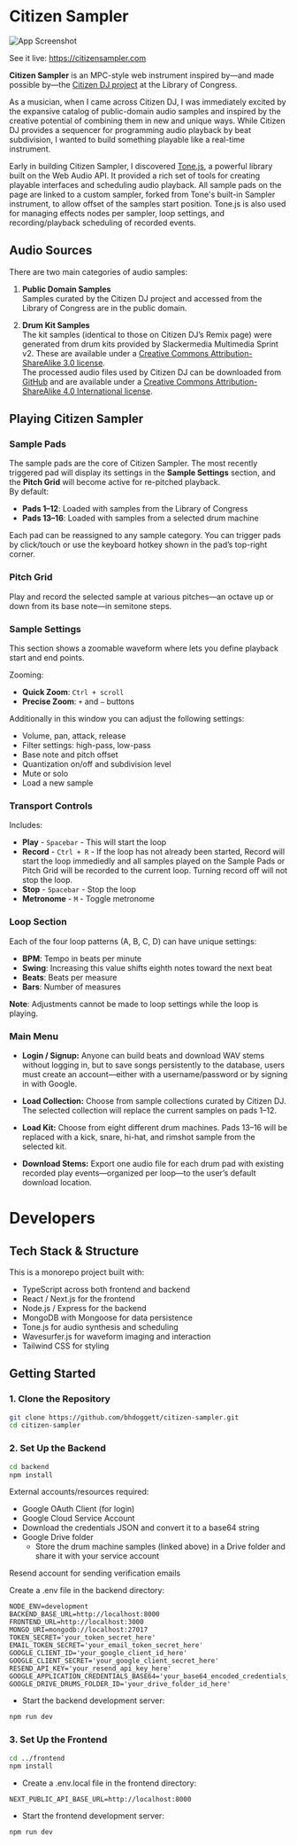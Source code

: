 # Citizen Sampler

![App Screenshot](screenshot.png)

See it live: https://citizensampler.com

**Citizen Sampler** is an MPC-style web instrument inspired by—and made possible by—the [Citizen DJ project](https://citizen-dj.labs.loc.gov/) at the Library of Congress.

As a musician, when I came across Citizen DJ, I was immediately excited by the expansive catalog of public-domain audio samples and inspired by the creative potential of combining them in new and unique ways. While Citizen DJ provides a sequencer for programming audio playback by beat subdivision, I wanted to build something playable like a real-time instrument.

Early in building Citizen Sampler, I discovered [Tone.js](https://tonejs.dev/), a powerful library built on the Web Audio API. It provided a rich set of tools for creating playable interfaces and scheduling audio playback. All sample pads on the page are linked to a custom sampler, forked from Tone's built-in Sampler instrument, to allow offset of the samples start position. Tone.js is also used for managing effects nodes per sampler, loop settings, and recording/playback scheduling of recorded events.

## Audio Sources

There are two main categories of audio samples:

1. **Public Domain Samples**  
   Samples curated by the Citizen DJ project and accessed from the Library of Congress are in the public domain.

2. **Drum Kit Samples**  
   The kit samples (identical to those on Citizen DJ’s Remix page) were generated from drum kits provided by Slackermedia Multimedia Sprint v2. These are available under a [Creative Commons Attribution-ShareAlike 3.0 license](https://creativecommons.org/licenses/by-sa/3.0/us/).  
   The processed audio files used by Citizen DJ can be downloaded from [GitHub](https://github.com/LibraryOfCongress/citizen-dj/tree/master/audio/drum_machines) and are available under a [Creative Commons Attribution-ShareAlike 4.0 International license](https://creativecommons.org/licenses/by-sa/4.0/).

## Playing Citizen Sampler

### Sample Pads

The sample pads are the core of Citizen Sampler. The most recently triggered pad will display its settings in the **Sample Settings** section, and the **Pitch Grid** will become active for re-pitched playback.  
By default:

- **Pads 1–12**: Loaded with samples from the Library of Congress
- **Pads 13–16**: Loaded with samples from a selected drum machine

Each pad can be reassigned to any sample category. You can trigger pads by click/touch or use the keyboard hotkey shown in the pad’s top-right corner.

### Pitch Grid

Play and record the selected sample at various pitches—an octave up or down from its base note—in semitone steps.

### Sample Settings

This section shows a zoomable waveform where lets you define playback start and end points.

Zooming:

- **Quick Zoom**: `Ctrl + scroll`
- **Precise Zoom**: `+` and `–` buttons

Additionally in this window you can adjust the following settings:

- Volume, pan, attack, release
- Filter settings: high-pass, low-pass
- Base note and pitch offset
- Quantization on/off and subdivision level
- Mute or solo
- Load a new sample

### Transport Controls

Includes:

- **Play** - `Spacebar` - This will start the loop
- **Record** - `Ctrl + R` - If the loop has not already been started, Record will start the loop immediedly and all samples played on the Sample Pads or Pitch Grid will be recorded to the current loop. Turning record off will not stop the loop.
- **Stop** - `Spacebar` - Stop the loop
- **Metronome** - `M` - Toggle metronome

### Loop Section

Each of the four loop patterns (A, B, C, D) can have unique settings:

- **BPM**: Tempo in beats per minute
- **Swing**: Increasing this value shifts eighth notes toward the next beat
- **Beats**: Beats per measure
- **Bars**: Number of measures

**Note**: Adjustments cannot be made to loop settings while the loop is playing.

### Main Menu

- **Login / Signup:** Anyone can build beats and download WAV stems without logging in, but to save songs persistently to the database, users must create an account—either with a username/password or by signing in with Google.

- **Load Collection:** Choose from sample collections curated by Citizen DJ. The selected collection will replace the current samples on pads 1–12.

- **Load Kit:** Choose from eight different drum machines. Pads 13–16 will be replaced with a kick, snare, hi-hat, and rimshot sample from the selected kit.

- **Download Stems:** Export one audio file for each drum pad with existing recorded play events—organized per loop—to the user’s default download location.

# Developers

## Tech Stack & Structure

This is a monorepo project built with:

- TypeScript across both frontend and backend
- React / Next.js for the frontend
- Node.js / Express for the backend
- MongoDB with Mongoose for data persistence
- Tone.js for audio synthesis and scheduling
- Wavesurfer.js for waveform imaging and interaction
- Tailwind CSS for styling

## Getting Started

### 1. Clone the Repository

```bash
git clone https://github.com/bhdoggett/citizen-sampler.git
cd citizen-sampler

```

### 2. Set Up the Backend

```bash
cd backend
npm install
```

External accounts/resources required:

- Google OAuth Client (for login)
- Google Cloud Service Account
- Download the credentials JSON and convert it to a base64 string
- Google Drive folder
  - Store the drum machine samples (linked above) in a Drive folder and share it with your service account

Resend account for sending verification emails

Create a .env file in the backend directory:

```.env
NODE_ENV=development
BACKEND_BASE_URL=http://localhost:8000
FRONTEND_URL=http://localhost:3000
MONGO_URI=mongodb://localhost:27017
TOKEN_SECRET='your_token_secret_here'
EMAIL_TOKEN_SECRET='your_email_token_secret_here'
GOOGLE_CLIENT_ID='your_google_client_id_here'
GOOGLE_CLIENT_SECRET='your_google_client_secret_here'
RESEND_API_KEY='your_resend_api_key_here'
GOOGLE_APPLICATION_CREDENTIALS_BASE64='your_base64_encoded_credentials_json'
GOOGLE_DRIVE_DRUMS_FOLDER_ID='your_drive_folder_id_here'
```

- Start the backend development server:

```bash
npm run dev
```

### 3. Set Up the Frontend

```bash
cd ../frontend
npm install
```

- Create a .env.local file in the frontend directory:

```.env.local
NEXT_PUBLIC_API_BASE_URL=http://localhost:8000
```

- Start the frontend development server:

```bash
npm run dev
```

